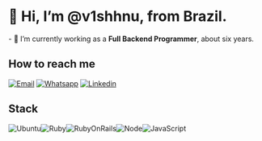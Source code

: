 <h1> 👋 Hi, I’m @v1shhnu, from Brazil. </h1>
- 🌱 I’m currently working as a <b>Full Backend Programmer</b>, about six years.

## How to reach me
  
[![Email](https://img.shields.io/badge/Gmail-D14836?style=for-the-badge&logo=gmail&logoColor=white)](mailto:avitassibanac@gmail.com)
[![Whatsapp](https://img.shields.io/badge/WhatsApp-25D366?style=for-the-badge&logo=whatsapp&logoColor=white)](https://wa.me/5551997407755)
[![Linkedin](https://img.shields.io/badge/LinkedIn-0077B5?style=for-the-badge&logo=linkedin&logoColor=white)](https://www.linkedin.com/in/leo-moraes/)

## Stack
<div style="display: flex">
  <img alt="Ubuntu" src="https://img.shields.io/badge/Ubuntu-E95420?style=for-the-badge&logo=ubuntu&logoColor=white"/>
  <img alt="Ruby" src="https://img.shields.io/badge/Ruby-CC342D?style=for-the-badge&logo=ruby&logoColor=white"/>
  <img alt="RubyOnRails" src="https://img.shields.io/badge/Ruby_on_Rails-CC0000?style=for-the-badge&logo=ruby-on-rails&logoColor=white"/>
  <img alt="Node" src="https://img.shields.io/badge/Node.js-43853D?style=for-the-badge&logo=node.js&logoColor=white"/>
  <img alt="JavaScript" src="https://img.shields.io/badge/JavaScript-F7DF1E?style=for-the-badge&logo=javascript&logoColor=black"/>
</div>
